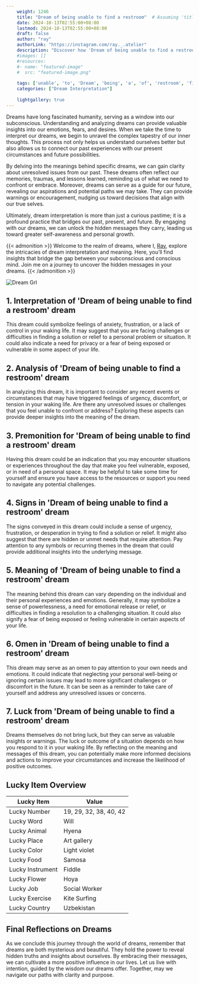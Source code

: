 ```yaml
---
    weight: 1246
    title: "Dream of being unable to find a restroom"  # Assuming 'title' column exists
    date: 2024-10-13T02:55:00+08:00
    lastmod: 2024-10-13T02:55:00+08:00
    draft: false
    author: "ray"
    authorLink: "https://instagram.com/ray._.atelier"
    description: "Discover how 'Dream of being unable to find a restroom' can interpret your future and uncover its significant meanings in your life."
    #images: []
    #resources:
    #- name: "featured-image"
    #  src: "featured-image.png"
    
    tags: ['unable', 'to', 'Dream', 'being', 'a', 'of', 'restroom', 'find']
    categories: ["Dream Interpretation"]
    
    lightgallery: true
---
```

    
Dreams have long fascinated humanity, serving as a window into our subconscious. Understanding and analyzing dreams can provide valuable insights into our emotions, fears, and desires. When we take the time to interpret our dreams, we begin to unravel the complex tapestry of our inner thoughts. This process not only helps us understand ourselves better but also allows us to connect our past experiences with our present circumstances and future possibilities.

By delving into the meanings behind specific dreams, we can gain clarity about unresolved issues from our past. These dreams often reflect our memories, traumas, and lessons learned, reminding us of what we need to confront or embrace. Moreover, dreams can serve as a guide for our future, revealing our aspirations and potential paths we may take. They can provide warnings or encouragement, nudging us toward decisions that align with our true selves.

Ultimately, dream interpretation is more than just a curious pastime; it is a profound practice that bridges our past, present, and future. By engaging with our dreams, we can unlock the hidden messages they carry, leading us toward greater self-awareness and personal growth.

{{< admonition >}}
Welcome to the realm of dreams, where I, [Ray](https://instagram.com/ray._.atelier), explore the intricacies of dream interpretation and meaning. Here, you’ll find insights that bridge the gap between your subconscious and conscious mind. Join me on a journey to uncover the hidden messages in your dreams.
{{< /admonition >}}

![Dream Grl](https://cdn.pixabay.com/photo/2017/11/02/03/35/gothic-2910057_1280.jpg "Dream Grl")

## 1. Interpretation of 'Dream of being unable to find a restroom' dream
 This dream could symbolize feelings of anxiety, frustration, or a lack of control in your waking life. It may suggest that you are facing challenges or difficulties in finding a solution or relief to a personal problem or situation. It could also indicate a need for privacy or a fear of being exposed or vulnerable in some aspect of your life.

## 2. Analysis of 'Dream of being unable to find a restroom' dream
 In analyzing this dream, it is important to consider any recent events or circumstances that may have triggered feelings of urgency, discomfort, or tension in your waking life. Are there any unresolved issues or challenges that you feel unable to confront or address? Exploring these aspects can provide deeper insights into the meaning of the dream.

## 3. Premonition for 'Dream of being unable to find a restroom' dream
 Having this dream could be an indication that you may encounter situations or experiences throughout the day that make you feel vulnerable, exposed, or in need of a personal space. It may be helpful to take some time for yourself and ensure you have access to the resources or support you need to navigate any potential challenges.

## 4. Signs in 'Dream of being unable to find a restroom' dream
 The signs conveyed in this dream could include a sense of urgency, frustration, or desperation in trying to find a solution or relief. It might also suggest that there are hidden or unmet needs that require attention. Pay attention to any symbols or recurring themes in the dream that could provide additional insights into the underlying message.

## 5. Meaning of 'Dream of being unable to find a restroom' dream
 The meaning behind this dream can vary depending on the individual and their personal experiences and emotions. Generally, it may symbolize a sense of powerlessness, a need for emotional release or relief, or difficulties in finding a resolution to a challenging situation. It could also signify a fear of being exposed or feeling vulnerable in certain aspects of your life.

## 6. Omen in 'Dream of being unable to find a restroom' dream
 This dream may serve as an omen to pay attention to your own needs and emotions. It could indicate that neglecting your personal well-being or ignoring certain issues may lead to more significant challenges or discomfort in the future. It can be seen as a reminder to take care of yourself and address any unresolved issues or concerns.

## 7. Luck from 'Dream of being unable to find a restroom' dream
 Dreams themselves do not bring luck, but they can serve as valuable insights or warnings. The luck or outcome of a situation depends on how you respond to it in your waking life. By reflecting on the meaning and messages of this dream, you can potentially make more informed decisions and actions to improve your circumstances and increase the likelihood of positive outcomes.

## Lucky Item Overview
| Lucky Item          | Value              |
|---------------|--------------------|
| Lucky Number        | 19, 29, 32, 38, 40, 42  |
| Lucky Word          | Will |
| Lucky Animal        | Hyena |
| Lucky Place         | Art gallery     |
| Lucky Color         | Light violet     |
| Lucky Food          | Samosa      |
| Lucky Instrument    | Fiddle |
| Lucky Flower        | Hoya    |
| Lucky Job           | Social Worker       |
| Lucky Exercise      | Kite Surfing  |
| Lucky Country       | Uzbekistan    |


##  Final Reflections on Dreams

As we conclude this journey through the world of dreams, remember that dreams are both mysterious and beautiful. They hold the power to reveal hidden truths and insights about ourselves. By embracing their messages, we can cultivate a more positive influence in our lives. Let us live with intention, guided by the wisdom our dreams offer. Together, may we navigate our paths with clarity and purpose.
